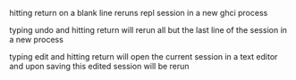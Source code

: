 

hitting return on a blank line reruns repl session in a new ghci process

typing undo and hitting return will rerun all but the last line of the session
in a new process

typing edit and hitting return will open the current session in a text editor
and upon saving this edited session will be rerun
